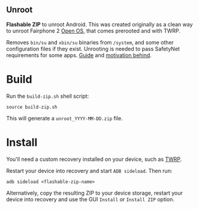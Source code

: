 Unroot
---

**Flashable ZIP** to unroot Android. This was created originally as a clean way to unroot Fairphone 2 [Open OS](http://code.fairphone.com/projects/fp-osos/index.html#id2), that comes prerooted and with TWRP.

Removes `bin/su` and `xbin/su` binaries from `/system`, and some other configuration files if they exist.
Unrooting is needed to pass SafetyNet requirements for some apps. [Guide](https://forum.fairphone.com/t/pencil2-how-to-install-any-app-on-fp-open-os-for-beginners-and-experts/22516) and [motivation behind](https://forum.fairphone.com/t/how-to-be-able-to-install-and-use-any-app-on-fp-open-os-experimental/22327/34?u=roboe).

Build
===

Run the `build-zip.sh` shell script:
```
source build-zip.sh
```

This will generate a `unroot_YYYY-MM-DD.zip` file.


Install
===

You'll need a custom recovery installed on your device, such as [TWRP](https://twrp.me/).

Restart your device into recovery and start `ADB sideload`. Then run:
```
adb sideload <flashable-zip-name>
```

Alternatively, copy the resulting ZIP to your device storage, restart your device into recovery and use the GUI `Install` or `Install ZIP` option.
